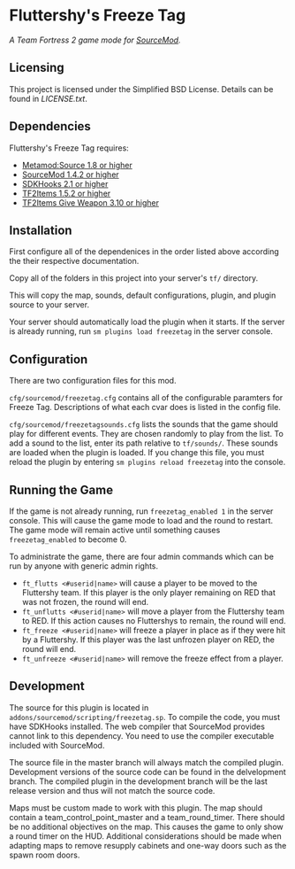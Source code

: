 # Fluttershy's Freeze Tag
_A Team Fortress 2 game mode for [SourceMod](http://www.sourcemod.net/)._

## Licensing
This project is licensed under the Simplified BSD License. Details can be found in _LICENSE.txt_.

## Dependencies
Fluttershy's Freeze Tag requires:

* [Metamod:Source 1.8 or higher](http://www.sourcemm.net/)
* [SourceMod 1.4.2 or higher](http://www.sourcemod.net/downloads.php)
* [SDKHooks 2.1 or higher](http://forums.alliedmods.net/showthread.php?t=106748)
* [TF2Items 1.5.2 or higher](https://forums.alliedmods.net/showthread.php?t=115100)
* [TF2Items Give Weapon 3.10 or higher](http://forums.alliedmods.net/showthread.php?t=141962)

## Installation
First configure all of the dependenices in the order listed above according the their respective documentation.

Copy all of the folders in this project into your server's `tf/` directory.

This will copy the map, sounds, default configurations, plugin, and plugin source to your server.

Your server should automatically load the plugin when it starts. If the server is already running, run `sm plugins load freezetag` in the server console.

## Configuration
There are two configuration files for this mod.

`cfg/sourcemod/freezetag.cfg` contains all of the configurable paramters for Freeze Tag. Descriptions of what each cvar does is listed in the config file.

`cfg/sourcemod/freezetagsounds.cfg` lists the sounds that the game should play for different events. They are chosen randomly to play from the list. To add a sound to the list, enter its path relative to `tf/sounds/`. These sounds are loaded when the plugin is loaded. If you change this file, you must reload the plugin by entering `sm plugins reload freezetag` into the console.

## Running the Game
If the game is not already running, run `freezetag_enabled 1` in the server console. This will cause the game mode to load and the round to restart. The game mode will remain active until something causes `freezetag_enabled` to become 0.

To administrate the game, there are four admin commands which can be run by anyone with generic admin rights.

* `ft_flutts <#userid|name>` will cause a player to be moved to the Fluttershy team. If this player is the only player remaining on RED that was not frozen, the round will end.
* `ft_unflutts <#userid|name>` will move a player from the Fluttershy team to RED. If this action causes no Fluttershys to remain, the round will end.
* `ft_freeze <#userid|name>` will freeze a player in place as if they were hit by a Fluttershy. If this player was the last unfrozen player on RED, the round will end.
* `ft_unfreeze <#userid|name>` will remove the freeze effect from a player.

## Development

The source for this plugin is located in `addons/sourcemod/scripting/freezetag.sp`. To compile the code, you must have SDKHooks installed. The web compiler that SourceMod provides cannot link to this dependency. You need to use the compiler executable included with SourceMod.

The source file in the master branch will always match the compiled plugin. Development versions of the source code can be found in the delvelopment branch. The compiled plugin in the development branch will be the last release version and thus will not match the source code.

Maps must be custom made to work with this plugin. The map should contain a team_control_point_master and a team_round_timer. There should be no additional objectives on the map. This causes the game to only show a round timer on the HUD. Additional considerations should be made when adapting maps to remove resupply cabinets and one-way doors such as the spawn room doors.